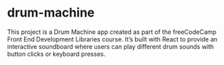# drum-machine
This project is a Drum Machine app created as part of the freeCodeCamp Front End Development Libraries course. It’s built with React to provide an interactive soundboard where users can play different drum sounds with button clicks or keyboard presses.
